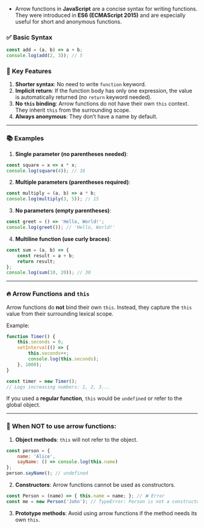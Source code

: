 - Arrow functions in **JavaScript** are a concise syntax for writing functions. They were introduced in **ES6 (ECMAScript 2015)** and are especially useful for short and anonymous functions.

### ✅ **Basic Syntax**
```javascript
const add = (a, b) => a + b;
console.log(add(2, 3)); // 5
```

### 📌 **Key Features**
1. **Shorter syntax**: No need to write `function` keyword.
2. **Implicit return**: If the function body has only one expression, the value is automatically returned (no `return` keyword needed).
3. **No `this` binding**: Arrow functions do not have their own `this` context. They inherit `this` from the surrounding scope.
4. **Always anonymous**: They don’t have a name by default.

---

### 📚 **Examples**

1. **Single parameter (no parentheses needed)**:
```javascript
const square = x => x * x;
console.log(square(4)); // 16
```

2. **Multiple parameters (parentheses required)**:
```javascript
const multiply = (a, b) => a * b;
console.log(multiply(3, 5)); // 15
```

3. **No parameters (empty parentheses)**:
```javascript
const greet = () => 'Hello, World!';
console.log(greet()); // 'Hello, World!'
```

4. **Multiline function (use curly braces)**:
```javascript
const sum = (a, b) => {
    const result = a + b;
    return result;
};
console.log(sum(10, 20)); // 30
```

---

### 🔥 **Arrow Functions and `this`**
Arrow functions do **not** bind their own `this`. Instead, they capture the `this` value from their surrounding lexical scope.

Example:

```javascript
function Timer() {
    this.seconds = 0;
    setInterval(() => {
        this.seconds++;
        console.log(this.seconds);
    }, 1000);
}

const timer = new Timer();
// Logs increasing numbers: 1, 2, 3...
```

If you used a **regular function**, `this` would be `undefined` or refer to the global object.

---

### 📌 **When NOT to use arrow functions**:
1. **Object methods**: `this` will not refer to the object.
```javascript
const person = {
    name: 'Alice',
    sayName: () => console.log(this.name)
};
person.sayName(); // undefined
```

2. **Constructors**: Arrow functions cannot be used as constructors.
```javascript
const Person = (name) => { this.name = name; }; // ❌ Error
const me = new Person('John'); // TypeError: Person is not a constructor
```

3. **Prototype methods**: Avoid using arrow functions if the method needs its own `this`.